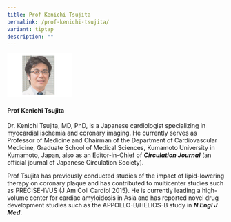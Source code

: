 ```yaml
---
title: Prof Kenichi Tsujita
permalink: /prof-kenichi-tsujita/
variant: tiptap
description: ""
---
```

<p></p>
<div class="isomer-image-wrapper">
<img style="width: 30%;" height="auto" width="100%" alt="" src="/images/ASPIRE Network /Kenichi_Tsujita.png">
</div>
<h4>Prof Kenichi Tsujita</h4>
<p>Dr. Kenichi Tsujita, MD, PhD, is a Japanese cardiologist specializing
in myocardial ischemia and coronary imaging. He currently serves as Professor
of Medicine and Chairman of the Department of Cardiovascular Medicine,
Graduate School of Medical Sciences, Kumamoto University in Kumamoto, Japan,
also as an Editor-in-Chief of <strong><em>Circulation Journal</em></strong> (an
official journal of Japanese Circulation Society).</p>
<p>Prof Tsujita has previously conducted studies of the impact of lipid-lowering
therapy on coronary plaque and has contributed to multicenter studies such
as PRECISE-IVUS (J Am Coll Cardiol 2015). He is currently leading a high-volume
center for cardiac amyloidosis in Asia and has reported novel drug development
studies such as the APPOLLO-B/HELIOS-B study in <strong><em>N Engl J Med</em></strong>.</p>